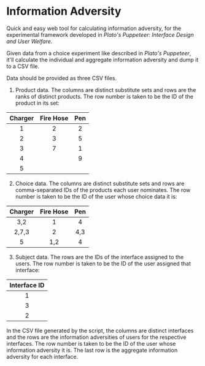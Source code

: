 # Information Adversity

Quick and easy web tool for calculating information adversity, for the experimental framework developed in _Plato's Puppeteer: Interface Design and User Welfare_.

Given data from a choice experiment like described in _Plato's Puppeteer_, 
it'll calculate the individual and aggregate information adversity and dump it to a CSV file.

Data should be provided as three CSV files.

1. Product data. The columns are distinct substitute sets and rows are the ranks of distinct products. The row number is taken to be the ID of the product in its set:

| Charger | Fire Hose | Pen |
|:-------:|:---------:|:---:|
|    1    |     2     |  2  |
|    2    |     3     |  5  |
|    3    |     7     |  1  |
|    4    |           |  9  |
|    5    |           |     |

2. Choice data. The columns are distinct substitute sets and rows are comma-separated IDs of the products each user nominates. The row number is taken to be the ID of the user whose choice data it is:

| Charger | Fire Hose | Pen |
|:-------:|:---------:|:---:|
|   3,2   |     1     |  4  |
|  2,7,3  |     2     | 4,3 |
|    5    |    1,2    |  4  |

3. Subject data. The rows are the IDs of the interface assigned to the users. The row number is taken to be the ID of the user assigned that interface:

| Interface ID |
|:------------:|
|       1      |
|       3      |
|       2      |

In the CSV file generated by the script, the columns are distinct interfaces and the rows are the information adversities of users for the respective interfaces. The row number is taken to be the ID of the user whose information adversity it is. The last row is the aggregate information adversity for each interface.
